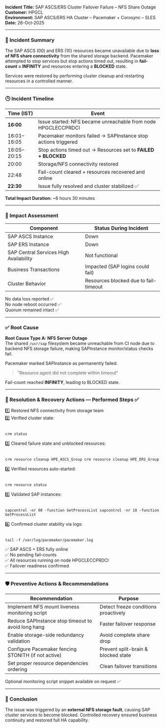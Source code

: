 <p data-start="169" data-end="364"><strong data-start="169" data-end="188">Incident Title:</strong> SAP ASCS/ERS Cluster Failover Failure &ndash; NFS Share Outage<br data-start="245" data-end="248" /> <strong data-start="248" data-end="261">Customer:</strong> HPGCL<br data-start="267" data-end="270" /> <strong data-start="270" data-end="286">Environment:</strong> SAP ASCS/ERS HA Cluster &ndash; Pacemaker + Corosync &ndash; SLES<br data-start="340" data-end="343" /> <strong data-start="343" data-end="352">Date:</strong> 26-Oct-2025</p>
<hr data-start="366" data-end="369" />
<h3 data-start="371" data-end="394">📌 Incident Summary</h3>
<p data-start="395" data-end="677">The SAP ASCS (00) and ERS (10) resources became unavailable due to <strong data-start="462" data-end="496">loss of NFS share connectivity</strong> from the shared storage backend. Pacemaker attempted to stop services but stop actions timed out, resulting in <strong data-start="608" data-end="633">fail-count = INFINITY</strong> and resources entering a <strong data-start="659" data-end="670">BLOCKED</strong> state.</p>
<p data-start="679" data-end="780">Services were restored by performing cluster cleanup and restarting resources in a controlled manner.</p>
<hr data-start="782" data-end="785" />
<h3 data-start="787" data-end="811">🕒 Incident Timeline</h3>
<div class="_tableContainer_1rjym_1">
<div class="group _tableWrapper_1rjym_13 flex w-fit flex-col-reverse" tabindex="-1">
<table class="w-fit min-w-(--thread-content-width)" data-start="813" data-end="1269">
<thead data-start="813" data-end="835">
<tr data-start="813" data-end="835">
<th data-start="813" data-end="826" data-col-size="sm">Time (IST)</th>
<th data-start="826" data-end="835" data-col-size="md">Event</th>
</tr>
</thead>
<tbody data-start="858" data-end="1269">
<tr data-start="858" data-end="935">
<td data-start="858" data-end="870" data-col-size="sm"><strong data-start="860" data-end="869">16:00</strong></td>
<td data-col-size="md" data-start="870" data-end="935">Issue started: NFS became unreachable from node HPGCLECCPRDCI</td>
</tr>
<tr data-start="936" data-end="1016">
<td data-start="936" data-end="950" data-col-size="sm">16:01&ndash;16:05</td>
<td data-col-size="md" data-start="950" data-end="1016">Pacemaker monitors failed &rarr; SAPInstance stop actions triggered</td>
</tr>
<tr data-start="1017" data-end="1097">
<td data-start="1017" data-end="1031" data-col-size="sm">16:05&ndash;20:15</td>
<td data-col-size="md" data-start="1031" data-end="1097">Stop actions timed out &rarr; Resources set to <strong data-start="1075" data-end="1095">FAILED + BLOCKED</strong></td>
</tr>
<tr data-start="1098" data-end="1143">
<td data-start="1098" data-end="1106" data-col-size="sm">20:00</td>
<td data-start="1106" data-end="1143" data-col-size="md">Storage/NFS connectivity restored</td>
</tr>
<tr data-start="1144" data-end="1207">
<td data-start="1144" data-end="1152" data-col-size="sm">22:48</td>
<td data-col-size="md" data-start="1152" data-end="1207">Fail-count cleared + resources recovered and online</td>
</tr>
<tr data-start="1208" data-end="1269">
<td data-start="1208" data-end="1220" data-col-size="sm"><strong data-start="1210" data-end="1219">22:30</strong></td>
<td data-col-size="md" data-start="1220" data-end="1269">Issue fully resolved and cluster stabilized ✅</td>
</tr>
</tbody>
</table>
</div>
</div>
<p data-start="1271" data-end="1317"><strong data-start="1271" data-end="1297">Total Impact Duration:</strong> ~6 hours 30 minutes</p>
<hr data-start="1319" data-end="1322" />
<h3 data-start="1324" data-end="1348">🚨 Impact Assessment</h3>
<div class="_tableContainer_1rjym_1">
<div class="group _tableWrapper_1rjym_13 flex w-fit flex-col-reverse" tabindex="-1">
<table class="w-fit min-w-(--thread-content-width)" data-start="1349" data-end="1663">
<thead data-start="1349" data-end="1387">
<tr data-start="1349" data-end="1387">
<th data-start="1349" data-end="1361" data-col-size="sm">Component</th>
<th data-start="1361" data-end="1387" data-col-size="sm">Status During Incident</th>
</tr>
</thead>
<tbody data-start="1425" data-end="1663">
<tr data-start="1425" data-end="1453">
<td data-start="1425" data-end="1445" data-col-size="sm">SAP ASCS Instance</td>
<td data-col-size="sm" data-start="1445" data-end="1453">Down</td>
</tr>
<tr data-start="1454" data-end="1481">
<td data-start="1454" data-end="1473" data-col-size="sm">SAP ERS Instance</td>
<td data-col-size="sm" data-start="1473" data-end="1481">Down</td>
</tr>
<tr data-start="1482" data-end="1541">
<td data-start="1482" data-end="1523" data-col-size="sm">SAP Central Services High Availability</td>
<td data-col-size="sm" data-start="1523" data-end="1541">Not functional</td>
</tr>
<tr data-start="1542" data-end="1602">
<td data-start="1542" data-end="1566" data-col-size="sm">Business Transactions</td>
<td data-col-size="sm" data-start="1566" data-end="1602">Impacted (SAP logins could fail)</td>
</tr>
<tr data-start="1603" data-end="1663">
<td data-start="1603" data-end="1622" data-col-size="sm">Cluster Behavior</td>
<td data-col-size="sm" data-start="1622" data-end="1663">Resources blocked due to fail-timeout</td>
</tr>
</tbody>
</table>
</div>
</div>
<p data-start="1665" data-end="1743">No data loss reported ✅<br data-start="1688" data-end="1691" /> No node reboot occurred ✅<br data-start="1716" data-end="1719" /> Quorum remained intact ✅</p>
<hr data-start="1745" data-end="1748" />
<h3 data-start="1750" data-end="1766">✅ Root Cause</h3>
<p data-start="1767" data-end="1957"><strong data-start="1767" data-end="1807">Root Cause Type A: NFS Server Outage</strong><br data-start="1807" data-end="1810" /> The shared <code data-start="1821" data-end="1831">/usr/sap</code> filesystem became unreachable from CI node due to backend NFS storage failure, making SAPInstance monitor/status checks fail.</p>
<p data-start="1959" data-end="2010">Pacemaker marked SAPInstance as permanently failed:</p>
<blockquote data-start="2012" data-end="2062">
<p data-start="2014" data-end="2062">"Resource agent did not complete within timeout"</p>
</blockquote>
<p data-start="2064" data-end="2122">Fail-count reached <strong data-start="2083" data-end="2095">INFINITY</strong>, leading to BLOCKED state.</p>
<hr data-start="2124" data-end="2127" />
<h3 data-start="2129" data-end="2185">🔧 Resolution &amp; Recovery Actions &mdash; Performed Steps ✅</h3>
<p data-start="2187" data-end="2264">1️⃣ Restored NFS connectivity from storage team<br data-start="2234" data-end="2237" /> 2️⃣ Verified cluster state:</p>
<div class="contain-inline-size rounded-2xl relative bg-token-sidebar-surface-primary">
<div class="sticky top-9">&nbsp;</div>
<div class="overflow-y-auto p-4" dir="ltr"><code class="whitespace-pre! language-bash">crm status </code></div>
</div>
<p data-start="2290" data-end="2340">3️⃣ Cleared failure state and unblocked resources:</p>
<div class="contain-inline-size rounded-2xl relative bg-token-sidebar-surface-primary">
<div class="sticky top-9">&nbsp;</div>
<div class="overflow-y-auto p-4" dir="ltr"><code class="whitespace-pre! language-bash">crm resource cleanup HPE_ASCS_Group crm resource cleanup HPE_ERS_Group </code></div>
</div>
<p data-start="2426" data-end="2462">4️⃣ Verified resources auto-started:</p>
<div class="contain-inline-size rounded-2xl relative bg-token-sidebar-surface-primary">
<div class="sticky top-9">&nbsp;</div>
<div class="overflow-y-auto p-4" dir="ltr"><code class="whitespace-pre! language-bash">crm resource status </code></div>
</div>
<p data-start="2497" data-end="2525">5️⃣ Validated SAP instances:</p>
<div class="contain-inline-size rounded-2xl relative bg-token-sidebar-surface-primary">
<div class="sticky top-9">&nbsp;</div>
<div class="overflow-y-auto p-4" dir="ltr"><code class="whitespace-pre! language-bash">sapcontrol -nr 00 -<span class="hljs-keyword">function</span> GetProcessList sapcontrol -nr 10 -<span class="hljs-keyword">function</span> GetProcessList </code></div>
</div>
<p data-start="2626" data-end="2667">6️⃣ Confirmed cluster stability via logs:</p>
<div class="contain-inline-size rounded-2xl relative bg-token-sidebar-surface-primary">
<div class="sticky top-9">&nbsp;</div>
<div class="overflow-y-auto p-4" dir="ltr"><code class="whitespace-pre! language-bash"><span class="hljs-built_in">tail</span> -f /var/log/pacemaker/pacemaker.log </code></div>
</div>
<p data-start="2723" data-end="2860">✅ SAP ASCS + ERS fully online<br data-start="2752" data-end="2755" /> ✅ No pending fail-counts<br data-start="2779" data-end="2782" /> ✅ All resources running on node HPGCLECCPRDCI<br data-start="2827" data-end="2830" /> ✅ Failover readiness confirmed</p>
<hr data-start="2862" data-end="2865" />
<h3 data-start="2867" data-end="2910">🛡 Preventive Actions &amp; Recommendations</h3>
<div class="_tableContainer_1rjym_1">
<div class="group _tableWrapper_1rjym_13 flex w-fit flex-col-reverse" tabindex="-1">
<table class="w-fit min-w-(--thread-content-width)" data-start="2912" data-end="3383">
<thead data-start="2912" data-end="2940">
<tr data-start="2912" data-end="2940">
<th data-start="2912" data-end="2929" data-col-size="md">Recommendation</th>
<th data-start="2929" data-end="2940" data-col-size="sm">Purpose</th>
</tr>
</thead>
<tbody data-start="2969" data-end="3383">
<tr data-start="2969" data-end="3058">
<td data-start="2969" data-end="3018" data-col-size="md">Implement NFS mount liveness monitoring script</td>
<td data-col-size="sm" data-start="3018" data-end="3058">Detect freeze conditions proactively</td>
</tr>
<tr data-start="3059" data-end="3140">
<td data-start="3059" data-end="3112" data-col-size="md">Reduce SAPInstance stop timeout to avoid long hang</td>
<td data-col-size="sm" data-start="3112" data-end="3140">Faster failover response</td>
</tr>
<tr data-start="3141" data-end="3214">
<td data-start="3141" data-end="3185" data-col-size="md">Enable storage-side redundancy validation</td>
<td data-col-size="sm" data-start="3185" data-end="3214">Avoid complete share drop</td>
</tr>
<tr data-start="3215" data-end="3308">
<td data-start="3215" data-end="3269" data-col-size="md">Configure Pacemaker fencing STONITH (if not active)</td>
<td data-col-size="sm" data-start="3269" data-end="3308">Prevent split-brain &amp; blocked state</td>
</tr>
<tr data-start="3309" data-end="3383">
<td data-start="3309" data-end="3353" data-col-size="md">Set proper resource dependencies ordering</td>
<td data-col-size="sm" data-start="3353" data-end="3383">Clean failover transitions</td>
</tr>
</tbody>
</table>
</div>
</div>
<p data-start="3385" data-end="3442">Optional monitoring script snippet available on request ✅</p>
<hr data-start="3444" data-end="3447" />
<h3 data-start="3449" data-end="3466">📌 Conclusion</h3>
<p data-start="3467" data-end="3657">The issue was triggered by an <strong data-start="3497" data-end="3527">external NFS storage fault</strong>, causing SAP cluster services to become blocked. Controlled recovery ensured business continuity and restored full HA capability.</p>
<!-- Comments are visible in the HTML source only -->

